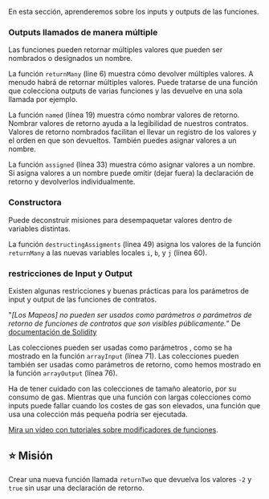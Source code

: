 En esta sección, aprenderemos sobre los inputs y outputs de las funciones.

### Outputs llamados de manera múltiple

Las funciones pueden retornar múltiples valores que pueden ser nombrados o designados un nombre.

La función `returnMany`  (line 6) muestra cómo devolver múltiples valores.
A menudo habrá de retornar múltiples valores. Puede tratarse de una función que colecciona outputs de varias funciones y las devuelve en una sola llamada por ejemplo.

La función `named` (línea 19) muestra cómo nombrar valores de retorno.
Nombrar valores de retorno ayuda a la legibilidad de nuestros contratos. Valores de retorno nombrados facilitan el llevar un registro de los valores y el orden en que son devueltos. También puedes asignar valores a un nombre.

La función `assigned` (línea 33) muestra cómo asignar valores a un nombre.
Si asigna valores a un nombre puede omitir (dejar fuera) la declaración de retorno y devolverlos individualmente.

### Constructora

Puede deconstruir misiones para desempaquetar valores dentro de variables distintas.

La función `destructingAssigments` (línea 49) asigna los valores de la función `returnMany` a las nuevas variables locales `i`, `b`, y `j` (línea 60).

### restricciones de Input y Output

Existen algunas restricciones y buenas prácticas para los parámetros de input y output de las funciones de contratos.

"_[Los Mapeos] no pueden ser usados como parámetros o parámetros de retorno de funciones de contratos que son visibles públicamente._”
De <a href="https://docs.soliditylang.org/en/latest/types.html#mapping-types" target="_blank">documentación de Solidity</a>

Las colecciones pueden ser usadas como parámetros , como se ha mostrado en la función `arrayInput` (línea 71). Las colecciones pueden también ser usadas como parámetros de retorno, como hemos mostrado en la función `arrayOutput` (línea 76).

Ha de tener cuidado con las colecciones de tamaño aleatorio, por su consumo de gas. Mientras que una función con largas colecciones como inputs puede fallar cuando los costes de gas son elevados, una función que usa una colección más pequeña podría ser ejecutada.

<a href="https://www.youtube.com/watch?v=b6FBWsz7VaI" target="_blank">Mira un vídeo con tutoriales sobre modificadores de funciones</a>.

## ⭐️ Misión

Crear una nueva función llamada `returnTwo` que devuelva los valores  `-2` y  `true` sin usar una declaración de retorno.
